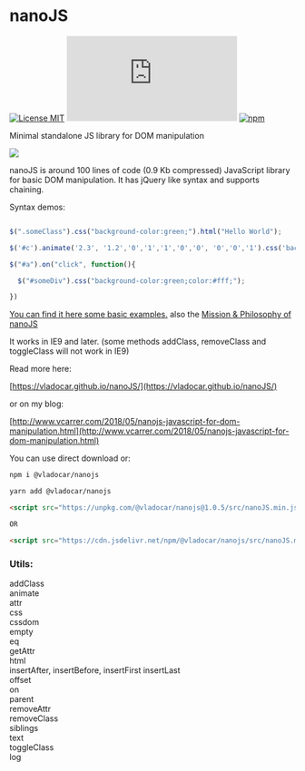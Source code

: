 # nanoJS

[![License MIT](https://img.shields.io/badge/licence-MIT-blue.svg)](https://choosealicense.com/licenses/mit/)
[![Gzip Size](https://img.badgesize.io/https://unpkg.com/@vladocar/nanojs@1.0.5/src/nanoJS.min.js?compression=gzip)](https://unpkg.com/@vladocar/nanojs@1.0.5/src/nanoJS.min.js)
[![npm](https://img.shields.io/npm/v/@vladocar/nanojs.svg)](https://www.npmjs.com/package/@vladocar/nanojs)


Minimal standalone JS library for DOM manipulation

<a href="https://vladocar.github.io/nanoJS/"><img src="logos/png/horizontal%20-%20logo/nano-logo.png"/></a>

nanoJS is around 100 lines of code (0.9 Kb compressed) JavaScript library for basic DOM manipulation. It has jQuery like syntax and supports chaining.

Syntax demos:

```javascript

$(".someClass").css("background-color:green;").html("Hello World");

$('#c').animate('2.3', '1.2','0','1','1','0','0', '0','0','1').css('background-color:red').text('Hello');

$("#a").on("click", function(){

  $("#someDiv").css("background-color:green;color:#fff;");

})

```

[You can find it here some basic examples.](docs.md) also the [Mission & Philosophy of nanoJS](mission.md)


It works in IE9 and later. (some methods addClass, removeClass and toggleClass will not work in IE9)

Read more here:

[https://vladocar.github.io/nanoJS/](https://vladocar.github.io/nanoJS/)

or on my blog:

[http://www.vcarrer.com/2018/05/nanojs-javascript-for-dom-manipulation.html](http://www.vcarrer.com/2018/05/nanojs-javascript-for-dom-manipulation.html)


You can use direct download or:

```sh
npm i @vladocar/nanojs
```

```sh
yarn add @vladocar/nanojs
```

```html
<script src="https://unpkg.com/@vladocar/nanojs@1.0.5/src/nanoJS.min.js"></script>

OR

<script src="https://cdn.jsdelivr.net/npm/@vladocar/nanojs/src/nanoJS.min.js"></script>
```

### Utils:

addClass  
animate  
attr  
css  
cssdom  
empty  
eq  
getAttr  
html  
insertAfter, insertBefore, insertFirst insertLast  
offset  
on  
parent  
removeAttr  
removeClass  
siblings  
text  
toggleClass  
log
